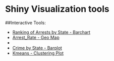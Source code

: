 # Shiny Visualization tools



##Interactive Tools: 
- [Ranking of Arrests by State - Barchart](http://127.0.0.1:5240/)
- [Arrest_Rate - Geo Map](http://127.0.0.1:5240/)
- [](http://127.0.0.1:5240/)
- [Crime by State - Barplot](http://127.0.0.1:5240/)
- [Kmeans - Clustering Plot ](http://127.0.0.1:5240/)
